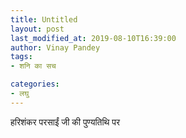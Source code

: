 ```yaml
---
title: Untitled
layout: post
last_modified_at: 2019-08-10T16:39:00
author: Vinay Pandey
tags:
- शनि का सच

categories:
- लघु
---
```

हरिशंकर परसाईं जी की पुण्यतिथि पर


